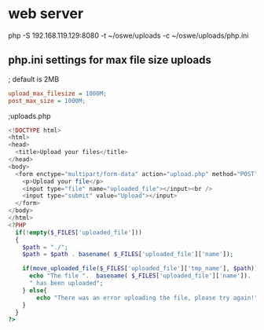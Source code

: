 # web server

php -S 192.168.119.129:8080 -t ~/oswe/uploads -c ~/oswe/uploads/php.ini

## php.ini settings for max file size uploads

; default is 2MB

```php.ini
upload_max_filesize = 1000M;
post_max_size = 1000M;
```

;uploads.php

```php
<!DOCTYPE html>
<html>
<head>
  <title>Upload your files</title>
</head>
<body>
  <form enctype="multipart/form-data" action="upload.php" method="POST">
    <p>Upload your file</p>
    <input type="file" name="uploaded_file"></input><br />
    <input type="submit" value="Upload"></input>
  </form>
</body>
</html>
<?PHP
  if(!empty($_FILES['uploaded_file']))
  {
    $path = "./";
    $path = $path . basename( $_FILES['uploaded_file']['name']);

    if(move_uploaded_file($_FILES['uploaded_file']['tmp_name'], $path)) {
      echo "The file ".  basename( $_FILES['uploaded_file']['name']).
      " has been uploaded";
    } else{
        echo "There was an error uploading the file, please try again!";
    }
  }
?>
```
